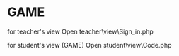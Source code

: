 # GAME
 
for teacher's view
Open teacher\view\Sign_in.php

for student's view (GAME)
Open student\view\Code.php
